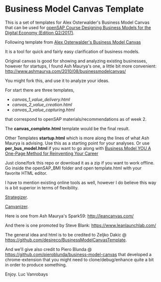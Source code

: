 Business Model Canvas Template
==============================

This is a set of templates for Alex Osterwalder's Business Model Canvas that can be used for [openSAP Course Designing Business Models for the Digital Economy (Edition Q2/2017)](https://open.sap.com/courses/bmi1/).

Following template from [Alex Osterwalder's Business Model Canvas](http://www.businessmodelgeneration.com/canvas)

It is a tool for quick and fairly easy clarification of business models.

Original canvas is good for showing and analyzing existing businesses, however for startups, I found Ash Maurya's one, a little bit more convenient:
http://www.ashmaurya.com/2010/08/businessmodelcanvas/

You might fork this, and use it to analyze your ideas.

For start there are three templates, 

- *canvas_1_value_delivery.html*
- *canvas_2_value_creation.html*
- *canvas_3_value_capturing.html*

that correspond to openSAP materials/recommendations as of week 2. 

The **canvas_complete.html** template would be the final result.

Other Templates **startup.html** which is more along the lines of what Ash Maurya is advising. Use this as a starting point for your analyses.
Or use **per_bus_model.html** if you want to go along with [Business Model YOU A One-Page Method for Reinventing Your Career](http://businessmodelyou.com/)

Just clone/fork this repo or download it as a zip if you want to work offline.
Go inside the openSAP_BMI folder and open template.html with your favorite HTML editor.

I have to mention existing online tools as well, however I do believe this way is a bit superior in terms of flexibility.

[Strategizer](https://strategyzer.com).

[Canvanizer](https://canvanizer.com).

Here is one from Ash Maurya's Spark59:
http://leancanvas.com/

And there is one promoted by Steve Blank:
https://www.leanlaunchlab.com/

The general idea and html is to be credited to Zeljko Dakic @ 
https://github.com/desireco/BusinessModelCanvasTemplate. 

And we'll give also credit to Piero Blunda @ https://github.com/pieroblunda/business-model-canvas that developed a chrome-extension that you might need to clone/debug/enhance quite a bit in order to produce something.

Enjoy.
Luc Vanrobays
